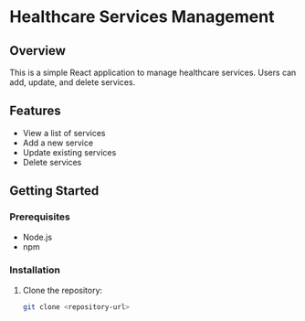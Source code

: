 # Healthcare Services Management

## Overview
This is a simple React application to manage healthcare services. Users can add, update, and delete services.

## Features
- View a list of services
- Add a new service
- Update existing services
- Delete services

## Getting Started

### Prerequisites
- Node.js
- npm

### Installation
1. Clone the repository:
   ```bash
   git clone <repository-url>
